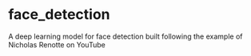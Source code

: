 # face_detection

A deep learning model for face detection built following the example of Nicholas Renotte on YouTube
